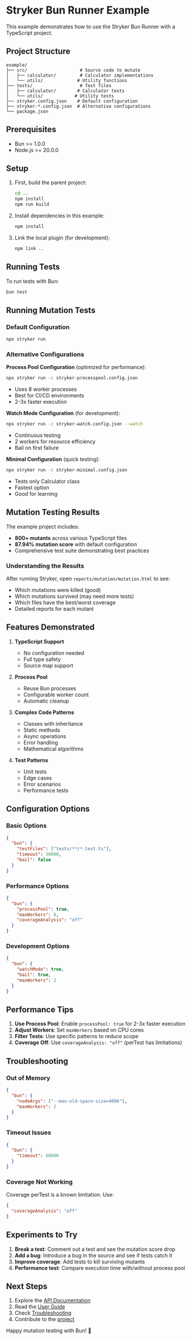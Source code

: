 # Stryker Bun Runner Example

This example demonstrates how to use the Stryker Bun Runner with a TypeScript project.

## Project Structure

```
example/
├── src/                    # Source code to mutate
│   ├── calculator/         # Calculator implementations
│   └── utils/             # Utility functions
├── tests/                  # Test files
│   ├── calculator/        # Calculator tests
│   └── utils/            # Utility tests
├── stryker.config.json    # Default configuration
├── stryker-*.config.json  # Alternative configurations
└── package.json
```

## Prerequisites

- Bun >= 1.0.0
- Node.js >= 20.0.0

## Setup

1. First, build the parent project:
   ```bash
   cd ..
   npm install
   npm run build
   ```

2. Install dependencies in this example:
   ```bash
   npm install
   ```

3. Link the local plugin (for development):
   ```bash
   npm link ..
   ```

## Running Tests

To run tests with Bun:
```bash
bun test
```

## Running Mutation Tests

### Default Configuration
```bash
npx stryker run
```

### Alternative Configurations

**Process Pool Configuration** (optimized for performance):
```bash
npx stryker run -c stryker-processpool.config.json
```
- Uses 8 worker processes
- Best for CI/CD environments
- 2-3x faster execution

**Watch Mode Configuration** (for development):
```bash
npx stryker run -c stryker-watch.config.json --watch
```
- Continuous testing
- 2 workers for resource efficiency
- Bail on first failure

**Minimal Configuration** (quick testing):
```bash
npx stryker run -c stryker-minimal.config.json
```
- Tests only Calculator class
- Fastest option
- Good for learning

## Mutation Testing Results

The example project includes:
- **800+ mutants** across various TypeScript files
- **87.94% mutation score** with default configuration
- Comprehensive test suite demonstrating best practices

### Understanding the Results

After running Stryker, open `reports/mutation/mutation.html` to see:
- Which mutations were killed (good)
- Which mutations survived (may need more tests)
- Which files have the best/worst coverage
- Detailed reports for each mutant

## Features Demonstrated

1. **TypeScript Support**
   - No configuration needed
   - Full type safety
   - Source map support

2. **Process Pool**
   - Reuse Bun processes
   - Configurable worker count
   - Automatic cleanup

3. **Complex Code Patterns**
   - Classes with inheritance
   - Static methods
   - Async operations
   - Error handling
   - Mathematical algorithms

4. **Test Patterns**
   - Unit tests
   - Edge cases
   - Error scenarios
   - Performance tests

## Configuration Options

### Basic Options
```json
{
  "bun": {
    "testFiles": ["tests/**/*.test.ts"],
    "timeout": 30000,
    "bail": false
  }
}
```

### Performance Options
```json
{
  "bun": {
    "processPool": true,
    "maxWorkers": 8,
    "coverageAnalysis": "off"
  }
}
```

### Development Options
```json
{
  "bun": {
    "watchMode": true,
    "bail": true,
    "maxWorkers": 2
  }
}
```

## Performance Tips

1. **Use Process Pool**: Enable `processPool: true` for 2-3x faster execution
2. **Adjust Workers**: Set `maxWorkers` based on CPU cores
3. **Filter Tests**: Use specific patterns to reduce scope
4. **Coverage Off**: Use `coverageAnalysis: "off"` (perTest has limitations)

## Troubleshooting

### Out of Memory
```json
{
  "bun": {
    "nodeArgs": ["--max-old-space-size=4096"],
    "maxWorkers": 2
  }
}
```

### Timeout Issues
```json
{
  "bun": {
    "timeout": 60000
  }
}
```

### Coverage Not Working
Coverage perTest is a known limitation. Use:
```json
{
  "coverageAnalysis": "off"
}
```

## Experiments to Try

1. **Break a test**: Comment out a test and see the mutation score drop
2. **Add a bug**: Introduce a bug in the source and see if tests catch it
3. **Improve coverage**: Add tests to kill surviving mutants
4. **Performance test**: Compare execution time with/without process pool

## Next Steps

1. Explore the [API Documentation](../docs/API.md)
2. Read the [User Guide](../docs/GUIDE.md)
3. Check [Troubleshooting](../docs/GUIDE.md#troubleshooting)
4. Contribute to the [project](../CONTRIBUTING.md)

Happy mutation testing with Bun! 🚀